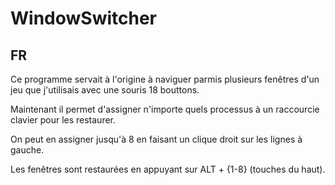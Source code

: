 # WindowSwitcher
 
## FR
Ce programme servait à l'origine à naviguer parmis plusieurs fenêtres d'un jeu que j'utilisais avec une souris 18 bouttons.

Maintenant il permet d'assigner n'importe quels processus à un raccourcie clavier pour les restaurer.

On peut en assigner jusqu'à 8 en faisant un clique droit sur les lignes à gauche.

Les fenêtres sont restaurées en appuyant sur ALT + {1-8} (touches du haut).